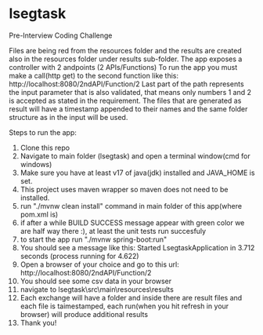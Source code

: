 # lsegtask
 Pre-Interview Coding Challenge

 Files are being red from the resources folder and the results are created also in the resources folder under results sub-folder.
 The app exposes a controller with 2 andpoints (2 APIs/Functions)
 To run the app you must make a call(http get) to the second function like this:
 http://localhost:8080/2ndAPI/Function/2
 Last part of the path represents the input parameter that is also validated, that means only numbers 1 and 2 is accepted as stated in the requirement.
 The files that are generated as result will have a timestamp appended to their names and the same folder structure as in the input will be used.
 
 Steps to run the app:
 1. Clone this repo
 2. Navigate to main folder (lsegtask) and open a terminal window(cmd for windows)
 3. Make sure you have at least v17 of java(jdk) installed and JAVA_HOME is set.
 4. This project uses maven wrapper so maven does not need to be installed.
 5. run "./mvnw clean install" command in main folder of this app(where pom.xml is)
 6. if after a while BUILD SUCCESS message appear with green color we are half way there :), at least the unit tests run succesfuly
 7. to start the app run "./mvnw spring-boot:run"
 8. You should see a message like this: Started LsegtaskApplication in 3.712 seconds (process running for 4.622)
 9. Open a browser of your choice and go to this url: http://localhost:8080/2ndAPI/Function/2
 10. You should see some csv data in your browser
 11. navigate to lsegtask\src\main\resources\results
 12. Each exchange will have a folder and inside there are result files and each file is taimestamped, each run(when you hit refresh in your browser) will produce additional results
 13. Thank you!
 
